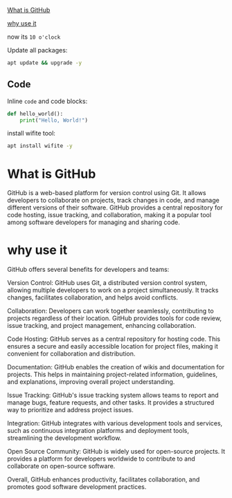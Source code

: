 [What is GitHub](#What-is-GitHub)


[why use it](#why-use-it)



now its `10 o'clock `

Update all packages: 
```bash
apt update && upgrade -y
```

## Code
Inline `code` and code blocks:

```python
def hello_world():
    print("Hello, World!")
```

install wifite tool: 
```bash
apt install wifite -y
```


# What is GitHub

GitHub is a web-based platform for version control using Git. It allows developers to collaborate on projects, track changes in code, and manage different versions of their software. GitHub provides a central repository for code hosting, issue tracking, and collaboration, making it a popular tool among software developers for managing and sharing code.


# why use it

GitHub offers several benefits for developers and teams:

Version Control: GitHub uses Git, a distributed version control system, allowing multiple developers to work on a project simultaneously. It tracks changes, facilitates collaboration, and helps avoid conflicts.

Collaboration: Developers can work together seamlessly, contributing to projects regardless of their location. GitHub provides tools for code review, issue tracking, and project management, enhancing collaboration.

Code Hosting: GitHub serves as a central repository for hosting code. This ensures a secure and easily accessible location for project files, making it convenient for collaboration and distribution.

Documentation: GitHub enables the creation of wikis and documentation for projects. This helps in maintaining project-related information, guidelines, and explanations, improving overall project understanding.

Issue Tracking: GitHub's issue tracking system allows teams to report and manage bugs, feature requests, and other tasks. It provides a structured way to prioritize and address project issues.

Integration: GitHub integrates with various development tools and services, such as continuous integration platforms and deployment tools, streamlining the development workflow.

Open Source Community: GitHub is widely used for open-source projects. It provides a platform for developers worldwide to contribute to and collaborate on open-source software.

Overall, GitHub enhances productivity, facilitates collaboration, and promotes good software development practices.
